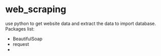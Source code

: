 # web_scraping
use python to get website data and extract the data to import database.
Packages list:
- BeautifulSoap
- request
- 
